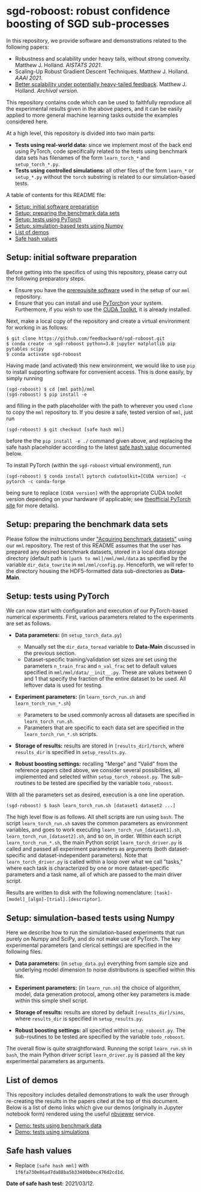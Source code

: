 # sgd-roboost: robust confidence boosting of SGD sub-processes

In this repository, we provide software and demonstrations related to the following papers:

- Robustness and scalability under heavy tails, without strong convexity. Matthew J. Holland. *AISTATS 2021*.
- Scaling-Up Robust Gradient Descent Techniques. Matthew J. Holland. *AAAI 2021*.
- <a href="https://arxiv.org/abs/2012.07346">Better scalability under potentially heavy-tailed feedback</a>. Matthew J. Holland. *Archival version*.

This repository contains code which can be used to faithfully reproduce all the experimental results given in the above papers, and it can be easily applied to more general machine learning tasks outside the examples considered here.

At a high level, this repository is divided into two main parts:

- __Tests using real-world data:__ since we implement most of the back end using PyTorch, code specifically related to the tests using benchmark data sets has filenames of the form `learn_torch_*` and `setup_torch_*.py`.
- __Tests using controlled simulations:__ all other files of the form `learn_*` or `setup_*.py` without the `torch` substring is related to our simulation-based tests.

A table of contents for this README file:

- <a href="#setup_init">Setup: initial software preparation</a>
- <a href="#setup_data">Setup: preparing the benchmark data sets</a>
- <a href="#setup_torch">Setup: tests using PyTorch</a>
- <a href="#setup_sims">Setup: simulation-based tests using Numpy</a>
- <a href="#demos">List of demos</a>
- <a href="#safehash">Safe hash values</a>


<a id="setup_init"></a>
## Setup: initial software preparation

Before getting into the specifics of using this repository, please carry out the following preparatory steps.

- Ensure you have the <a href="https://github.com/feedbackward/mml#prereq">prerequisite software</a> used in the setup of our `mml` repository.
- Ensure that you can install and use <a href="https://pytorch.org/">PyTorch</a>on your system. Furthermore, if you wish to use the <a href="https://developer.nvidia.com/cuda-toolkit">CUDA Toolkit</a>, it is already installed.

Next, make a local copy of the repository and create a virtual environment for working in as follows:

```
$ git clone https://github.com/feedbackward/sgd-roboost.git
$ conda create -n sgd-roboost python=3.8 jupyter matplotlib pip pytables scipy
$ conda activate sgd-roboost
```

Having made (and activated) this new environment, we would like to use `pip` to install supporting software for convenient access. This is done easily, by simply running

```
(sgd-roboost) $ cd [mml path]/mml
(sgd-roboost) $ pip install -e
```

and filling in the path placeholder with the path to wherever you used `clone` to copy the `mml` repository to. If you desire a safe, tested version of `mml`, just run

```
(sgd-roboost) $ git checkout [safe hash mml]
```

before the the `pip install -e ./` command given above, and replacing the safe hash placeholder according to the latest  <a href="#safehash">safe hash value</a> documented below.

To install PyTorch (within the `sgd-roboost` virtual environment), run

```
(sgd-roboost) $ conda install pytorch cudatoolkit=[CUDA version] -c pytorch -c conda-forge
```

being sure to replace `[CUDA version]` with the appropriate CUDA toolkit version depending on your hardware (if applicable; see <a href="https://pytorch.org/get-started/locally/">theofficial PyTorch site</a> for more details).


<a id="setup_data"></a>
## Setup: preparing the benchmark data sets

Please follow the instructions under <a href="https://github.com/feedbackward/mml#data">"Acquiring benchmark datasets"</a> using our `mml` repository. The rest of this README assumes that the user has prepared any desired benchmark datasets, stored in a local data storage directory (default path is `[path to mml]/mml/mml/data` as specified by the variable `dir_data_towrite` in `mml/mml/config.py`. Henceforth, we will refer to the directory housing the HDF5-formatted data sub-directories as __Data-Main__.


<a id="setup_torch"></a>
## Setup: tests using PyTorch

We can now start with configuration and execution of our PyTorch-based numerical experiments. First, various parameters related to the experiments are set as follows.

- __Data parameters:__ (in `setup_torch_data.py`)
  - Manually set the `dir_data_toread` variable to __Data-Main__ discussed in the previous section.
  - Dataset-specific training/validation set sizes are set using the parameters `n_train_frac` and `n_val_frac` set to default values specified in `mml/mml/data/__init__.py`. These are values between 0 and 1 that specify the fraction of the entire dataset to be used. All leftover data is used for testing.

- __Experiment parameters:__ (in `learn_torch_run.sh` and `learn_torch_run_*.sh`)
  - Parameters to be used commonly across all datasets are specified in `learn_torch_run.sh`.
  - Parameters that are specific to each data set are specified in the `learn_torch_run_*.sh` scripts.
  
- __Storage of results:__ results are stored in `[results_dir]/torch`, where `results_dir` is specified in `setup_results.py`.

- __Robust boosting settings:__ recalling "Merge" and "Valid" from the reference papers cited above, we consider several possibilities, all implemented and selected within `setup_torch_roboost.py`. The sub-routines to be tested are specified by the variable `todo_roboost`.

With all the parameters set as desired, execution is a one line operation.

```
(sgd-roboost) $ bash learn_torch_run.sh [dataset1 dataset2 ...]
```

The high level flow is as follows. All shell scripts are run using `bash`. The script `learn_torch_run.sh` saves the common parameters as environment variables, and goes to work executing `learn_torch_run_[dataset1].sh`, `learn_torch_run_[dataset2].sh`, and so on, in order. Within each script `learn_torch_run_*.sh`, the main Python script `learn_torch_driver.py` is called and passed all experiment parameters as arguments (both dataset-specific and dataset-independent parameters). Note that `learn_torch_driver.py` is called within a loop over what we call "tasks," where each task is characterized by one or more dataset-specific parameters and a task name, all of which are passed to the main driver script.

Results are written to disk with the following nomenclature: `[task]-[model]_[algo]-[trial].[descriptor]`.


<a id="setup_sims"></a>
## Setup: simulation-based tests using Numpy

Here we describe how to run the simulation-based experiments that run purely on Numpy and SciPy, and do not make use of PyTorch. The key experimental parameters (and clerical settings) are specified in the following files.

- __Data parameters:__ (in `setup_data.py`) everything from sample size and underlying model dimension to noise distributions is specified within this file.

- __Experiment parameters:__ (in `learn_run.sh`) the choice of algorithm, model, data generation protocol, among other key parameters is made within this simple shell script.
  
- __Storage of results:__ results are stored by default `[results_dir]/sims`, where `results_dir` is specified in `setup_results.py`.

- __Robust boosting settings:__ all specified within `setup_roboost.py`. The sub-routines to be tested are specified by the variable `todo_roboost`.

The overall flow is quite straightforward. Running the script `learn_run.sh` in `bash`, the main Python driver script `learn_driver.py` is passed all the key experimental parameters as arguments.


<a id="demos"></a>
## List of demos

This repository includes detailed demonstrations to walk the user through re-creating the results in the papers cited at the top of this document. Below is a list of demo links which give our demos (originally in Jupyter notebook form) rendered using the useful <a href="https://github.com/jupyter/nbviewer">nbviewer</a> service.

- <a href="https://nbviewer.jupyter.org/github/feedbackward/sgd-roboost/blob/main/roboost/demo_torch.ipynb">Demo: tests using benchmark data</a>
- <a href="https://nbviewer.jupyter.org/github/feedbackward/sgd-roboost/blob/main/roboost/demo_sims.ipynb">Demo: tests using simulations</a>


<a id="safehash"></a>
## Safe hash values

- Replace `[safe hash mml]` with `1f6fa730e86ad7da88ba5b33400b0ec476d2cd1d`.

__Date of safe hash test:__ 2021/03/12.
